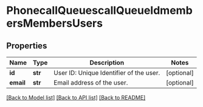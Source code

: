 # PhonecallQueuescallQueueIdmembersMembersUsers

## Properties
Name | Type | Description | Notes
------------ | ------------- | ------------- | -------------
**id** | **str** | User ID: Unique Identifier of the user. | [optional] 
**email** | **str** | Email address of the user. | [optional] 

[[Back to Model list]](../README.md#documentation-for-models) [[Back to API list]](../README.md#documentation-for-api-endpoints) [[Back to README]](../README.md)

